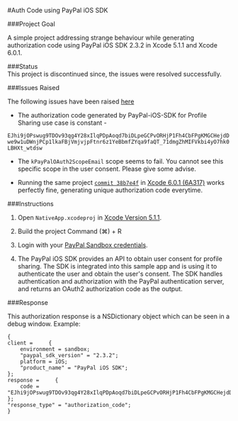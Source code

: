 #Auth Code using PayPal iOS SDK

###Project Goal 

A simple project addressing strange behaviour while generating authorization code using PayPal iOS SDK 2.3.2 in Xcode 5.1.1 and Xcode 6.0.1. 

###Status  
This project is discontinued since, the issues were resolved successfully.

###Issues Raised 

The following issues have been raised [here](https://github.com/paypal/PayPal-iOS-SDK/issues/192)

* The authorization code generated by PayPal-iOS-SDK for Profile Sharing use case is constant -

`EJhi9jOPswug9TDOv93qg4Y28xIlqPDpAoqd7biDLpeGCPvORHjP1Fh4CbFPgKMGCHejdDwe9w1uDWnjPCp1lkaFBjVmjvjpFtnr6z1YeBbmfZYqa9faQT_71dmgZhMIFVkbi4yO7hk0LBHXt_wtdsw`

* The `kPayPalOAuth2ScopeEmail` scope seems to fail. You cannot see this specific scope in the user consent. Please give some advise.

* Running the same project [`commit 38b7e4f`](https://github.com/rohanaurora/PayPal-Authorization-Code/commit/38b7e4f8225022dcafd52f4814baf0d86569ce64) in [Xcode 6.0.1 (6A317)](https://itunes.apple.com/us/app/xcode/id497799835?ls=1&mt=12) works perfectly fine, generating unique authorization code everytime.


###Instructions 

1) Open `NativeApp.xcodeproj` in [Xcode Version 5.1.1](https://developer.apple.com/downloads/index.action#). 

2) Build the project Command (⌘) + R

3) Login with your [PayPal Sandbox credentials](https://developer.paypal.com/docs/classic/lifecycle/sb_create-accounts/).

4) The PayPal iOS SDK provides an API to obtain user consent for profile sharing. The SDK is integrated into this sample app and is using it to authenticate the user and obtain the user's consent. The SDK handles authentication and authorization with the PayPal authentication server, and returns an OAuth2 authorization code as the output.


###Response

This authorization response is a NSDictionary object which can be seen in a debug window. Example:

    {
    client =     {
        environment = sandbox;
        "paypal_sdk_version" = "2.3.2";
        platform = iOS;
        "product_name" = "PayPal iOS SDK";
    };
    response =     {
        code = "EJhi9jOPswug9TDOv93qg4Y28xIlqPDpAoqd7biDLpeGCPvORHjP1Fh4CbFPgKMGCHejdDwe9w1uDWnjPCp1lkaFBjVmjvjpFtnr6z1YeBbmfZYqa9faQT_71dmgZhMIFVkbi4yO7hk0LBHXt_wtdsw";
    };
    "response_type" = "authorization_code";
    }


    

